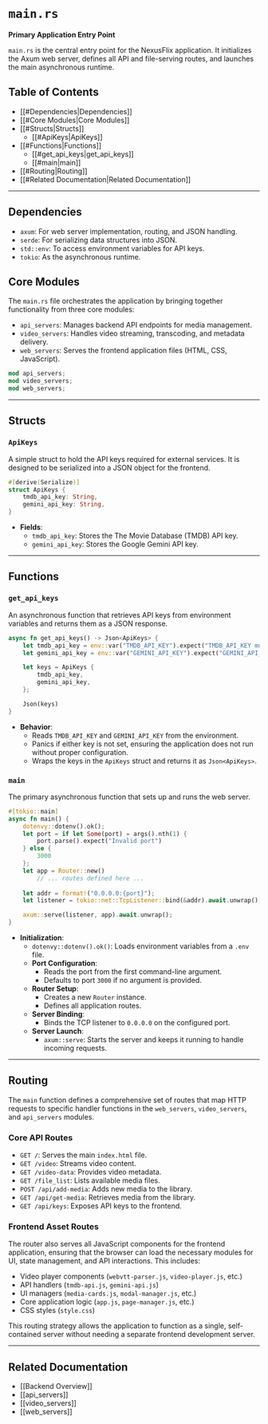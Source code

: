 # `main.rs`

**Primary Application Entry Point**

`main.rs` is the central entry point for the NexusFlix application. It initializes the Axum web server, defines all API and file-serving routes, and launches the main asynchronous runtime.

## Table of Contents
- [[#Dependencies|Dependencies]]
- [[#Core Modules|Core Modules]]
- [[#Structs|Structs]]
  - [[#ApiKeys|ApiKeys]]
- [[#Functions|Functions]]
  - [[#get_api_keys|get_api_keys]]
  - [[#main|main]]
- [[#Routing|Routing]]
- [[#Related Documentation|Related Documentation]]

---

## Dependencies

- `axum`: For web server implementation, routing, and JSON handling.
- `serde`: For serializing data structures into JSON.
- `std::env`: To access environment variables for API keys.
- `tokio`: As the asynchronous runtime.

## Core Modules

The `main.rs` file orchestrates the application by bringing together functionality from three core modules:

- `api_servers`: Manages backend API endpoints for media management.
- `video_servers`: Handles video streaming, transcoding, and metadata delivery.
- `web_servers`: Serves the frontend application files (HTML, CSS, JavaScript).

```rust
mod api_servers;
mod video_servers;
mod web_servers;
```

---

## Structs

### `ApiKeys`

A simple struct to hold the API keys required for external services. It is designed to be serialized into a JSON object for the frontend.

```rust
#[derive(Serialize)]
struct ApiKeys {
    tmdb_api_key: String,
    gemini_api_key: String,
}
```

- **Fields**:
  - `tmdb_api_key`: Stores the The Movie Database (TMDB) API key.
  - `gemini_api_key`: Stores the Google Gemini API key.

---

## Functions

### `get_api_keys`

An asynchronous function that retrieves API keys from environment variables and returns them as a JSON response.

```rust
async fn get_api_keys() -> Json<ApiKeys> {
    let tmdb_api_key = env::var("TMDB_API_KEY").expect("TMDB_API_KEY must be set");
    let gemini_api_key = env::var("GEMINI_API_KEY").expect("GEMINI_API_KEY must be set");

    let keys = ApiKeys {
        tmdb_api_key,
        gemini_api_key,
    };

    Json(keys)
}
```

- **Behavior**:
  - Reads `TMDB_API_KEY` and `GEMINI_API_KEY` from the environment.
  - Panics if either key is not set, ensuring the application does not run without proper configuration.
  - Wraps the keys in the `ApiKeys` struct and returns it as `Json<ApiKeys>`.

### `main`

The primary asynchronous function that sets up and runs the web server.

```rust
#[tokio::main]
async fn main() {
    dotenvy::dotenv().ok();
    let port = if let Some(port) = args().nth(1) {
        port.parse().expect("Invalid port")
    } else {
        3000
    };
    let app = Router::new()
        // ... routes defined here ...
    
    let addr = format!("0.0.0.0:{port}");
    let listener = tokio::net::TcpListener::bind(&addr).await.unwrap();

    axum::serve(listener, app).await.unwrap();
}
```

- **Initialization**:
  - `dotenvy::dotenv().ok()`: Loads environment variables from a `.env` file.
  - **Port Configuration**:
    - Reads the port from the first command-line argument.
    - Defaults to port `3000` if no argument is provided.
  - **Router Setup**:
    - Creates a new `Router` instance.
    - Defines all application routes.
  - **Server Binding**:
    - Binds the TCP listener to `0.0.0.0` on the configured port.
  - **Server Launch**:
    - `axum::serve`: Starts the server and keeps it running to handle incoming requests.

---

## Routing

The `main` function defines a comprehensive set of routes that map HTTP requests to specific handler functions in the `web_servers`, `video_servers`, and `api_servers` modules.

### Core API Routes
- `GET /`: Serves the main `index.html` file.
- `GET /video`: Streams video content.
- `GET /video-data`: Provides video metadata.
- `GET /file_list`: Lists available media files.
- `POST /api/add-media`: Adds new media to the library.
- `GET /api/get-media`: Retrieves media from the library.
- `GET /api/keys`: Exposes API keys to the frontend.

### Frontend Asset Routes
The router also serves all JavaScript components for the frontend application, ensuring that the browser can load the necessary modules for UI, state management, and API interactions. This includes:
- Video player components (`webvtt-parser.js`, `video-player.js`, etc.)
- API handlers (`tmdb-api.js`, `gemini-api.js`)
- UI managers (`media-cards.js`, `modal-manager.js`, etc.)
- Core application logic (`app.js`, `page-manager.js`, etc.)
- CSS styles (`style.css`)

This routing strategy allows the application to function as a single, self-contained server without needing a separate frontend development server.

---

## Related Documentation
- [[Backend Overview]]
- [[api_servers]]
- [[video_servers]]
- [[web_servers]]
